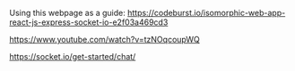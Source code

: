 Using this webpage as a guide: https://codeburst.io/isomorphic-web-app-react-js-express-socket-io-e2f03a469cd3

https://www.youtube.com/watch?v=tzNOqcoupWQ

https://socket.io/get-started/chat/

